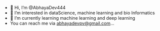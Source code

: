 - 👋 Hi, I’m @AbhayaDev444
- 👀 I’m interested in dataScience, machine learning and bio Informatics
- 🌱 I’m currently learning machine learning and deep learning
-  You can reach me via abhayadevpv@gmail.com...



